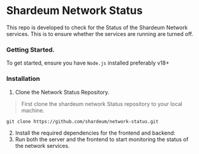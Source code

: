 # Shardeum Network Status

This repo is developed to check for the Status of the Shardeum Network services. This is to ensure whether the services are running are turned off.

### Getting Started.
To get started, ensure you have `Node.js` installed preferably v18+ 

### Installation
1. Clone the Network Status Repository.
> First clone the shardeum network Status repository to your local machine.
```
git clone https://github.com/shardeum/network-status.git

```
2. Install the required dependencies for the frontend and backend:
3. Run both the server and the frontend to start monitoring the status of the network services.
